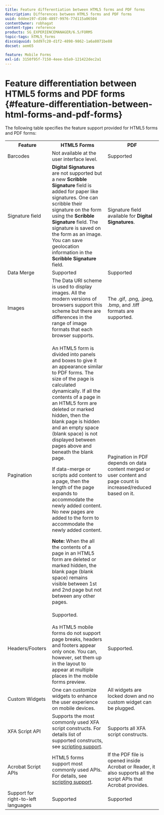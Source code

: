 ```yaml
---
title: Feature differentiation between HTML5 forms and PDF forms
description: Differences between HTML5 forms and PDF forms
uuid: 6ddee197-d108-4897-9976-77d115a06504
contentOwner: robhagat
content-type: reference
products: SG_EXPERIENCEMANAGER/6.5/FORMS
topic-tags: hTML5_forms
discoiquuid: bdd97c20-d1f2-4898-9862-1a6a8071be88
docset: aem65

feature: Mobile Forms
exl-id: 3150f95f-7150-4eee-b5a9-121422dec2a1
---
```

# Feature differentiation between HTML5 forms and PDF forms {#feature-differentiation-between-html-forms-and-pdf-forms}

The following table specifies the feature support provided for HTML5 forms and PDF forms:

<table>
 <tbody>
  <tr>
   <th>Feature</th>
   <th>HTML5 Forms</th>
   <th>PDF</th>
  </tr>
  <tr>
   <td>Barcodes<br /> </td>
   <td>Not available at the user interface level. </td>
   <td>Supported</td>
  </tr>
  <tr>
   <td>Signature field<br /> </td>
   <td><strong>Digital Signatures</strong> are not supported but a new <strong>Scribble Signature</strong> field is added for paper like signatures. One can scribble their signature on the form using the <strong>Scribble Signature</strong> field. The signature is saved on the form as an image. You can save geolocation information in the <strong>Scribble Signature</strong> field.</td>
   <td>Signature field available for <strong>Digital Signatures</strong>.</td>
  </tr>
  <tr>
   <td>Data Merge</td>
   <td>Supported</td>
   <td>Supported</td>
  </tr>
  <tr>
   <td>Images</td>
   <td>The Data URI scheme is used to display images. All the modern versions of browsers support this scheme but there are differences in the range of image formats that each browser supports.<br /> </td>
   <td>The .gif, .png, .jpeg, .bmp, and .tiff formats are supported.</td>
  </tr>
  <tr>
   <td>Pagination<br /> </td>
   <td><p>An HTML5 form is divided into panels and boxes to give it an appearance similar to PDF forms. The size of the page is calculated dynamically. If all the contents of a page in an HTML5 form are deleted or marked hidden, then the blank page is hidden and an empty space (blank space) is not displayed between pages above and beneath the blank page.</p> <p>If data-merge or scripts add content to a page, then the length of the page expands to accommodate the newly added content. No new pages are added to the form to accommodate the newly added content. </p> <p><strong>Note:</strong> When the all the contents of a page in an HTML5 form are deleted or marked hidden, the blank page (blank space) remains visible between 1st and 2nd page but not between any other pages.</p> </td>
   <td>Pagination in PDF depends on data content merged or user content and page count is increased/reduced based on it.</td>
  </tr>
  <tr>
   <td>Headers/Footers </td>
   <td>Supported. <br /> <br /> As HTML5 mobile forms do not support page breaks, headers and footers appear only once. You can, however, set them up in the layout to appear at multiple places in the mobile forms preview.<br /> </td>
   <td>Supported.</td>
  </tr>
  <tr>
   <td>Custom Widgets</td>
   <td>One can customize widgets to enhance the user experience on mobile devices.<br /> </td>
   <td>All widgets are locked down and no custom widget can be plugged.<br /> </td>
  </tr>
  <tr>
   <td>XFA Script API</td>
   <td>Supports the most commonly used XFA script constructs. For details list of supported constructs, see <a href="/help/forms/using/scripting-support.md">scripting support</a>.</td>
   <td>Supports all XFA script constructs.</td>
  </tr>
  <tr>
   <td>Acrobat Script APIs </td>
   <td>HTML5 forms support most commonly used APIs. For details, see <a href="/help/forms/using/scripting-support.md">scripting support</a>.</td>
   <td>If the PDF file is opened inside Acrobat or Reader, it also supports all the script APIs that Acrobat provides.</td>
  </tr>
  <tr>
   <td>Support for right-to-left languages </td>
   <td>Supported</td>
   <td>Supported</td>
  </tr>
 </tbody>
</table>

<!--Follow the best practices to enable a form template for HTML5 renditions and ensure that the behavior and appearance of HTML5 forms and XFA-based PDF is consistent. For detailed list of best practices, see [Best practices to design an HTML5 form.](/help/forms/using/best-practices-design-html5-forms.md)-->
